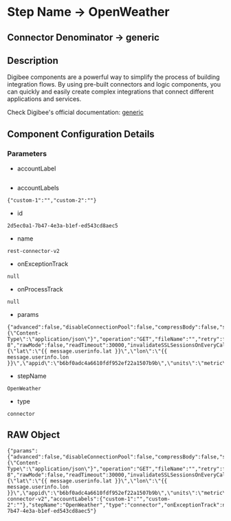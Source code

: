 # Step Name -> OpenWeather
## Connector Denominator -> generic

## Description

Digibee components are a powerful way to simplify the process of building integration flows. By using pre-built connectors and logic components, you can quickly and easily create complex integrations that connect different applications and services.

Check Digibee's official documentation: [generic](https://docs.digibee.com/documentation "Digibee documentation")

## Component Configuration Details
### Parameters

* accountLabel
```

```

* accountLabels
```
{"custom-1":"","custom-2":""}
```

* id
```
2d5ec0a1-7b47-4e3a-b1ef-ed543cd8aec5
```

* name
```
rest-connector-v2
```

* onExceptionTrack
```
null
```

* onProcessTrack
```
null
```

* params
```
{"advanced":false,"disableConnectionPool":false,"compressBody":false,"stopOnServerError":false,"maxRetry":0,"sendBinaryFile":false,"isInsecure":false,"headers":"{\"Content-Type\":\"application/json\"}","operation":"GET","fileName":"","retry":false,"responseCharset":"UTF-8","rawMode":false,"readTimeout":30000,"invalidateSSLSessionsOnEveryCall":false,"rawModeAsBase64":false,"queryParams":"{\"lat\":\"{{ message.userinfo.lat }}\",\"lon\":\"{{ message.userinfo.lon }}\",\"appid\":\"b6bf0adc4a6610fdf952ef22a1507b9b\",\"units\":\"metric\"}","url":"https://api.openweathermap.org/data/2.5/forecast","connectTimeout":30000,"saveAsLocalFile":false,"stopOnClientError":false,"forceHttp1":false,"overrideResponseCharset":true}
```

* stepName
```
OpenWeather
```

* type
```
connector
```


## RAW Object

```
{"params":{"advanced":false,"disableConnectionPool":false,"compressBody":false,"stopOnServerError":false,"maxRetry":0,"sendBinaryFile":false,"isInsecure":false,"headers":"{\"Content-Type\":\"application/json\"}","operation":"GET","fileName":"","retry":false,"responseCharset":"UTF-8","rawMode":false,"readTimeout":30000,"invalidateSSLSessionsOnEveryCall":false,"rawModeAsBase64":false,"queryParams":"{\"lat\":\"{{ message.userinfo.lat }}\",\"lon\":\"{{ message.userinfo.lon }}\",\"appid\":\"b6bf0adc4a6610fdf952ef22a1507b9b\",\"units\":\"metric\"}","url":"https://api.openweathermap.org/data/2.5/forecast","connectTimeout":30000,"saveAsLocalFile":false,"stopOnClientError":false,"forceHttp1":false,"overrideResponseCharset":true},"accountLabel":"","name":"rest-connector-v2","accountLabels":{"custom-1":"","custom-2":""},"stepName":"OpenWeather","type":"connector","onExceptionTrack":null,"onProcessTrack":null,"id":"2d5ec0a1-7b47-4e3a-b1ef-ed543cd8aec5"}
```